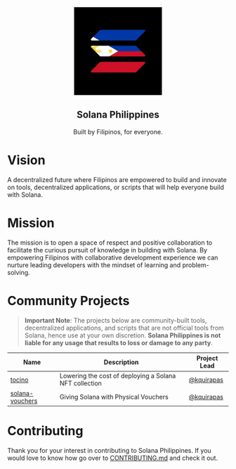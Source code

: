<div align="center">
	<img width="200px" src="solana-philippines.jpg" alt="Solana Philippines Logo">
	<h2>Solana Philippines</h2>
	<p>Built by Filipinos, for everyone.</p>
</div>

# Vision

A decentralized future where Filipinos are empowered to build and innovate on tools, decentralized applications, or scripts that will help everyone build with Solana.

# Mission

The mission is to open a space of respect and positive collaboration to facilitate the curious pursuit of knowledge in building with Solana. By empowering Filipinos with collaborative development experience we can nurture leading developers with the mindset of learning and problem-solving.

# Community Projects

> **Important Note**: The projects below are community-built tools, decentralized applications, and scripts that are not official tools from Solana, hence use at your own discretion. **Solana Philippines is not liable for any usage that results to loss or damage to any party**.

| Name | Description | Project Lead |
|---|---|---|
| [tocino](https://github.com/solana-philippines/tocino) | Lowering the cost of deploying a Solana NFT collection | [@kquirapas](https://github.com/kquirapas) |
| [solana-vouchers](https://github.com/solana-philippines/solana-vouchers) | Giving Solana with Physical Vouchers | [@kquirapas](https://github.com/kquirapas) |

# Contributing

Thank you for your interest in contributing to Solana Philippines. If you would love to know how go over to [CONTRIBUTING.md](./CONTRIBUTING.md) and check it out.
